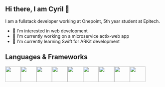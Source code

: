 ## Hi there, I am Cyril 👋

I am a fullstack developer working at Onepoint, 5th year student at Epitech.

- 👀 I'm interested in web development
- 🚀 I'm currently working on a microservice actix-web app
- 🌱 I'm currently learning Swift for ARKit development

## Languages & Frameworks

<div style="display: flex">
  <img src="https://web-strapi.mrmilu.com/uploads/flutter_logo_470e9f7491.png" height=50 />
  <img src="https://cdn.icon-icons.com/icons2/2415/PNG/512/swift_original_logo_icon_146332.png" height=50 />
  <img src="https://upload.wikimedia.org/wikipedia/commons/thumb/0/06/Kotlin_Icon.svg/2048px-Kotlin_Icon.svg.png" height=50 />
  <img src="https://upload.wikimedia.org/wikipedia/commons/thumb/4/4c/Typescript_logo_2020.svg/2048px-Typescript_logo_2020.svg.png" height=50 />
  <img src="https://upload.wikimedia.org/wikipedia/commons/thumb/9/95/Vue.js_Logo_2.svg/2367px-Vue.js_Logo_2.svg.png" height=50 />
  <img src="https://rust-lang.org/logos/rust-logo-512x512.png" height=50 />
  <img src="https://actix.rs/img/logo.png" height=50 />
  <img src="https://upload.wikimedia.org/wikipedia/commons/thumb/2/27/PHP-logo.svg/2560px-PHP-logo.svg.png" height=50 />
  <img src="https://upload.wikimedia.org/wikipedia/commons/thumb/9/9a/Laravel.svg/1200px-Laravel.svg.png" height=50 />
</div>
